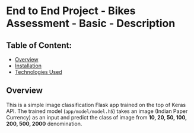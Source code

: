 # End to End Project - Bikes Assessment - Basic - Description

## Table of Content:
* [Overview](#Overview)
* [Installation](#installation)
* [Technologies Used](#technologies-used)

## Overview
This is a simple image classification Flask app trained on the top of Keras API. The trained model (`app/model/model.h5`) takes an image (Indian Paper Currency) as an input and predict the class of image from __10, 20, 50, 100, 200, 500, 2000__ denomination.



